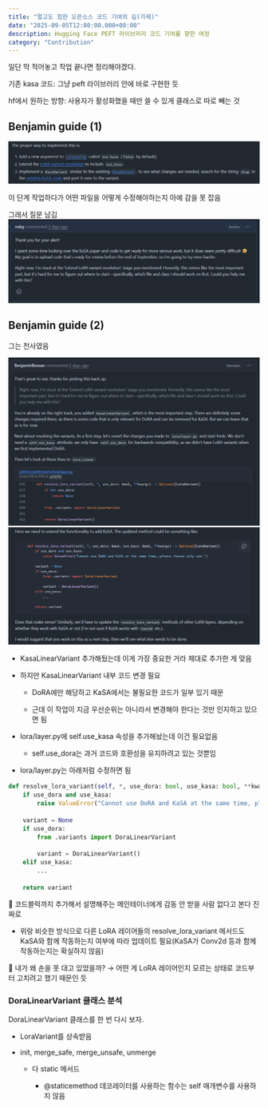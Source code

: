 ```yaml
---
title: "멀고도 험한 오픈소스 코드 기여의 길(가제)" 
date: "2025-09-05T12:00:00.000+09:00"
description: Hugging Face PEFT 라이브러리 코드 기여를 향한 여정
category: "Contribution"
---
```

일단 막 적어놓고 작업 끝나면 정리해야겠다.

기존 kasa 코드: 그냥 peft 라이브러리 안에 바로 구현한 듯

hf에서 원하는 방향: 사용자가 활성화했을 때만 쓸 수 있게 클래스로 따로 빼는 것

## Benjamin guide (1)
![benjamin 1](./img/b1.png)

이 단계 작업하다가 어떤 파일을 어떻게 수정해야하는지 아예 감을 못 잡음

그래서 질문 남김
![me 1](./img/m1.png)

## Benjamin guide (2)
그는 천사였음

![benjamin 2-1](./img/b2-1.png)
![benjamin 2-2](./img/b2-2.png)

- KasaLinearVariant 추가해뒀는데 이게 가장 중요한 거라 제대로 추가한 게 맞음

- 하지만 KasaLinearVariant 내부 코드 변경 필요

    - DoRA에만 해당하고 KaSA에서는 불필요한 코드가 일부 있기 때문
    
    - 근데 이 작업이 지금 우선순위는 아니라서 변경해야 한다는 것만 인지하고 있으면 됨

- lora/layer.py에 self.use_kasa 속성을 추가해놨는데 이건 필요없음

    - self.use_dora는 과거 코드와 호환성을 유지하려고 있는 것뿐임

- lora/layer.py는 아래처럼 수정하면 됨

```python
def resolve_lora_variant(self, *, use_dora: bool, use_kasa: bool, **kwargs) -> Optional[LoraVariant]:
    if use_dora and use_kasa:
        raise ValueError("Cannot use DoRA and KaSA at the same time, please choose only one.")

    variant = None
    if use_dora:
        from .variants import DoraLinearVariant

        variant = DoraLinearVariant()
    elif use_kasa:
        ...

    return variant
```
    
💭 코드블럭까지 추가해서 설명해주는 메인테이너에게 감동 안 받을 사람 없다고 본다 진짜로

- 위랑 비슷한 방식으로 다른 LoRA 레이어들의 resolve_lora_variant 메서드도 KaSA와 함께 작동하는지 여부에 따라 업데이트 필요(KaSA가 Conv2d 등과 함께 작동하는지는 확실하지 않음)

💭 내가 왜 손을 못 대고 있었을까? → 어떤 게 LoRA 레이어인지 모르는 상태로 코드부터 고치려고 했기 때문인 듯

### DoraLinearVariant 클래스 분석
DoraLinearVariant 클래스를 한 번 다시 보자.

- LoraVariant를 상속받음

- init, merge_safe, merge_unsafe, unmerge

    - 다 static 메서드
        
        - @staticemethod 데코레이터를 사용하는 함수는 self 매개변수를 사용하지 않음